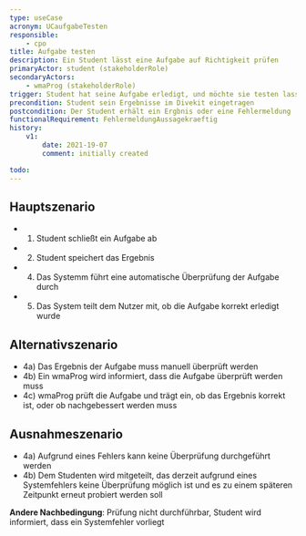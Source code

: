 ```yaml
---
type: useCase
acronym: UCaufgabeTesten
responsible: 
    - cpo
title: Aufgabe testen
description: Ein Student lässt eine Aufgabe auf Richtigkeit prüfen
primaryActor: student (stakeholderRole)
secondaryActors:
    - wmaProg (stakeholderRole) 
trigger: Student hat seine Aufgabe erledigt, und möchte sie testen lassen
precondition: Student sein Ergebnisse im Divekit eingetragen
postcondition: Der Student erhält ein Ergbnis oder eine Fehlermeldung
functionalRequirement: FehlermeldungAussagekraeftig
history:
    v1:
        date: 2021-19-07
        comment: initially created

todo: 
---
```



## Hauptszenario

* 1) Student schließt ein Aufgabe ab
* 2) Student speichert das Ergebnis
* 4) Das Systemm führt eine automatische Überprüfung der Aufgabe durch
* 5) Das System teilt dem Nutzer mit, ob die Aufgabe korrekt erledigt wurde

## Alternativszenario

* 4a) Das Ergebnis der Aufgabe muss manuell überprüft werden
* 4b) Ein wmaProg wird informiert, dass die Aufgabe überprüft werden muss
* 4c) wmaProg prüft die Aufgabe und trägt ein, ob das Ergebnis korrekt ist, oder ob nachgebessert werden muss

## Ausnahmeszenario 

* 4a) Aufgrund eines Fehlers kann keine Überprüfung durchgeführt werden 
* 4b) Dem Studenten wird mitgeteilt, das derzeit aufgrund eines Systemfehlers keine Überprüfung möglich ist und es zu einem späteren Zeitpunkt erneut probiert werden soll

**Andere Nachbedingung**: Prüfung nicht durchführbar, Student wird informiert, dass ein Systemfehler vorliegt




